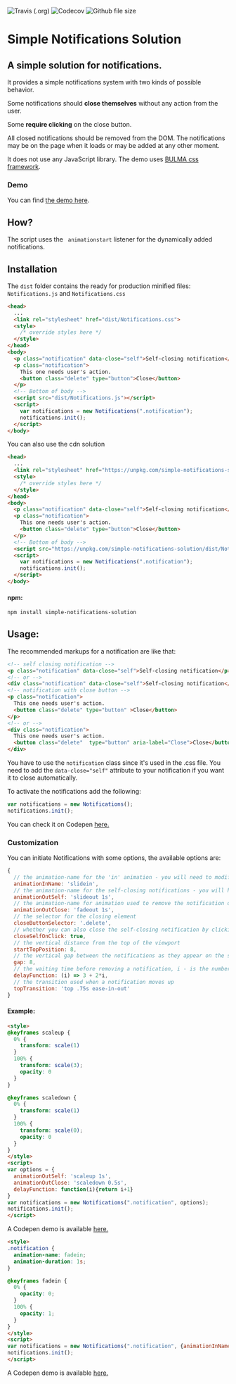 ![Travis (.org)](https://img.shields.io/travis/pehaa/simple-notifications-solution.svg?style=for-the-badge)
![Codecov](https://img.shields.io/codecov/c/github/pehaa/simple-notifications-solution.svg?style=for-the-badge)
![Github file size](https://img.shields.io/github/size/pehaa/simple-notifications-solution/dist/Notifications.js.svg?style=for-the-badge)

# Simple Notifications Solution

## A simple solution for notifications.

It provides a simple notifications system with two kinds of possible behavior.

Some notifications should **close themselves** without any action from the user. 

Some **require clicking** on the close button. 

All closed notifications should be removed from the DOM. The notifications may be on the page when it loads or may be added at any other moment.

It does not use any JavaScript library. The demo uses [BULMA css framework](https://bulma.io).

### Demo
You can find [the demo here](https://pepsized.com/wp-content/uploads/2018/08/index.html).

## How?

The script uses the ``` animationstart``` listener for the dynamically added notifications.

## Installation

The ```dist``` folder contains the ready for production minified files: ```Notifications.js``` and ```Notifications.css```
```html
<head>
  ...
  <link rel="stylesheet" href="dist/Notifications.css">
  <style>
    /* override styles here */
  </style>
</head>
<body>
  <p class="notification" data-close="self">Self-closing notification</p>
  <p class="notification">
    This one needs user's action.
    <button class="delete" type="button">Close</button>
  </p>
  <!-- Bottom of body -->
  <script src="dist/Notifications.js"></script>
  <script>
    var notifications = new Notifications(".notification");
    notifications.init();
  </script>
</body>
```

You can also use the cdn solution
```html
<head>
  ...
  <link rel="stylesheet" href="https://unpkg.com/simple-notifications-solution/dist/Notifications.css">
  <style>
    /* override styles here */
  </style>
</head>
<body>
  <p class="notification" data-close="self">Self-closing notification</p>
  <p class="notification">
    This one needs user's action.
    <button class="delete" type="button">Close</button>
  </p>
  <!-- Bottom of body -->
  <script src="https://unpkg.com/simple-notifications-solution/dist/Notifications.js"></script>
  <script>
    var notifications = new Notifications(".notification");
    notifications.init();
  </script>
</body>
```


#### npm:
```bash
npm install simple-notifications-solution
```

## Usage:

The recommended markups for a notification are like that:

```html
<!-- self closing notification -->
<p class="notification" data-close="self">Self-closing notification</p>
<!-- or -->
<div class="notification" data-close="self">Self-closing notification</div>
<!-- notification with close button -->
<p class="notification">
  This one needs user's action.
  <button class="delete" type="button" >Close</button>
</p>
<!-- or -->
<div class="notification">
  This one needs user's action.
  <button class="delete"  type="button" aria-label="Close">Close</button>
</div>
```
You have to use the ```notification``` class since it's used in the .css file.
You need to add the ```data-close="self"``` attribute to your notification if you want it to close automatically.

To activate the notifications add the following:
```js
var notifications = new Notifications();
notifications.init();
```
You can check it on Codepen [here.](https://codepen.io/pehaa/pen/yxeoXq/)

### Customization

You can initiate Notifications with some options, the available options are:
```js
{
  // the animation-name for the 'in' animation - you will need to modify the .notification in your css accordingly
  animationInName: 'slidein',
  // the animation-name for the self-closing notifications - you will have to add the @keyframes declaration in your css
  animationOutSelf: 'slideout 1s',
  // the animation-name for animation used to remove the notification on click - you will have to add the @keyframes declaration in your css
  animationOutClose: 'fadeout 1s',
  // the selector for the closing element
  closeButtonSelector: '.delete',
  // whether you can also close the self-closing notification by clicking on it
  closeSelfOnClick: true,
  // the vertical distance from the top of the viewport
  startTopPosition: 8,
  // the vertical gap between the notifications as they appear on the screen
  gap: 8,
  // the waiting time before removing a notification, i - is the number of notifications before the current one
  delayFunction: (i) => 3 + 2*i,
  // the transition used when a notification moves up
  topTransition: 'top .75s ease-in-out'
}
```
#### Example:

```html
<style>
@keyframes scaleup {
  0% {
    transform: scale(1)
  }
  100% {
    transform: scale(3);
    opacity: 0
  }
}

@keyframes scaledown {
  0% {
    transform: scale(1)
  }
  100% {
    transform: scale(0);
    opacity: 0
  }
}
</style>
<script>
var options = {
  animationOutSelf: 'scaleup 1s',
  animationOutClose: 'scaledown 0.5s',
  delayFunction: function(i){return i+1}
}
var notifications = new Notifications(".notification", options);
notifications.init();
</script>

```
A Codepen demo is available [here.](https://codepen.io/pehaa/pen/aadymx)


```html
<style>
.notification {
  animation-name: fadein;
  animation-duration: 1s;
}

@keyframes fadein {
  0% {
    opacity: 0;
  }
  100% {
    opacity: 1;
  }
}
</style>
<script>
var notifications = new Notifications(".notification", {animationInName: "fadein"});
notifications.init();
</script>
```
A Codepen demo is available [here.](https://codepen.io/pehaa/pen/wEMqdq)
